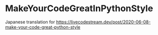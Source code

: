# MakeYourCodeGreatInPythonStyle
Japanese translation for https://livecodestream.dev/post/2020-06-08-make-your-code-great-python-style
